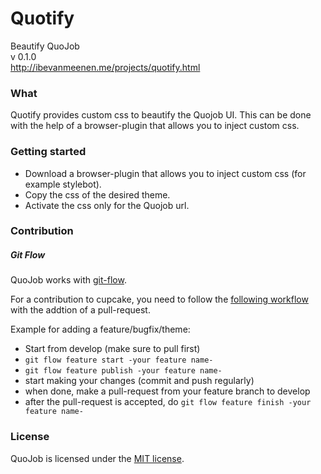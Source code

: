 Quotify
=======

Beautify QuoJob<br/>
v 0.1.0<br/>
http://ibevanmeenen.me/projects/quotify.html

### What
Quotify provides custom css to beautify the Quojob UI. This can be done with the help of a browser-plugin that allows you to inject custom css.

### Getting started
- Download a browser-plugin that allows you to inject custom css (for example stylebot).
- Copy the css of the desired theme.
- Activate the css only for the Quojob url.

### Contribution

##### Git Flow
QuoJob works with [git-flow](https://github.com/nvie/gitflow).

For a contribution to cupcake, you need to follow the [following workflow](https://github.com/nvie/gitflow#initialization) with the addtion of a pull-request.

Example for adding a feature/bugfix/theme:
- Start from develop (make sure to pull first)
- `git flow feature start -your feature name-`
- `git flow feature publish -your feature name-`
- start making your changes (commit and push regularly)
- when done, make a pull-request from your feature branch to develop
- after the pull-request is accepted, do `git flow feature finish -your feature name-`


### License
QuoJob is licensed under the [MIT license](http://opensource.org/licenses/MIT).
